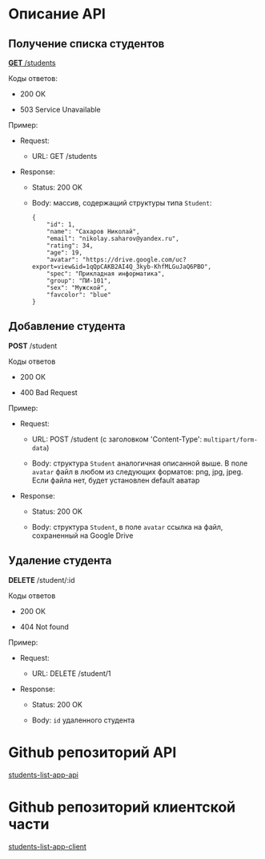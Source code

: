 # Описание API

## Получение списка студентов

[__GET__ /students](https://students-list-app-api.herokuapp.com/students)

Коды ответов:

- 200 ОК

- 503 Service Unavailable

Пример:

- Request:

	- URL: GET /students

- Response:

	- Status: 200 OK

	- Body: массив, содержащий структуры типа `Student`:

		```
		{
			"id": 1,
			"name": "Сахаров Николай",
			"email": "nikolay.saharov@yandex.ru",
			"rating": 34,
			"age": 19,
			"avatar": "https://drive.google.com/uc?export=view&id=1qQpCAKB2AI4Q_3kyb-KhfMLGuJaQ6PBO",
			"spec": "Прикладная информатика",
			"group": "ПИ-101",
			"sex": "Мужской",
			"favcolor": "blue"
		}
		```

## Добавление студента

__POST__ /student

Коды ответов

- 200 ОК

- 400 Bad Request

Пример:

- Request:

	- URL: POST /student (с заголовком 'Content-Type': `multipart/form-data`)

	- Body: структура `Student` аналогичная описанной выше. В поле `avatar` файл в любом из следующих форматов: png, jpg, jpeg. Если файла нет, будет установлен default аватар

- Response:

	- Status: 200 OK

	- Body: структура `Student`, в поле `avatar` ссылка на файл, сохраненный на Google Drive

## Удаление студента

__DELETE__ /student/:id

Коды ответов

- 200 ОК

- 404 Not found

Пример:

- Request:

	- URL: DELETE /student/1

- Response:

	- Status: 200 OK

	- Body: `id` удаленного студента

# Github репозиторий API

[students-list-app-api](https://github.com/akzhar/students-list-app-api)

# Github репозиторий клиентской части

[students-list-app-client](https://github.com/akzhar/students-list-app-client)
